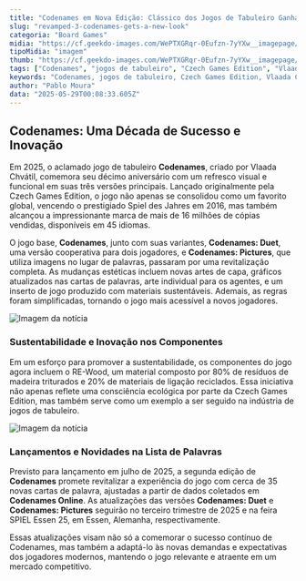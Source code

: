 ```yaml
---
title: "Codenames em Nova Edição: Clássico dos Jogos de Tabuleiro Ganha Visual Renovado e Mais Sustentabilidade"
slug: "revamped-3-codenames-gets-a-new-look"
categoria: "Board Games"
midia: "https://cf.geekdo-images.com/WePTXGRqr-0Eufzn-7yYXw__imagepage/img/3IkauDKggmvvlb7GhTGC5hcDDkg=/fit-in/900x600/filters:no_upscale():strip_icc()/pic8907695.jpg"
tipoMidia: "imagem"
thumb: "https://cf.geekdo-images.com/WePTXGRqr-0Eufzn-7yYXw__imagepage/img/3IkauDKggmvvlb7GhTGC5hcDDkg=/fit-in/900x600/filters:no_upscale():strip_icc()/pic8907695.jpg"
tags: ["Codenames", "jogos de tabuleiro", "Czech Games Edition", "Vlaada Chvátil", "Spiels des Jahres", "sustentabilidade em jogos"]
keywords: "Codenames, jogos de tabuleiro, Czech Games Edition, Vlaada Chvátil, Spiels des Jahres, sustentabilidade em jogos"
author: "Pablo Moura"
data: "2025-05-29T00:08:33.605Z"
---
```


## Codenames: Uma Década de Sucesso e Inovação

Em 2025, o aclamado jogo de tabuleiro **Codenames**, criado por Vlaada Chvátil, comemora seu décimo aniversário com um refresco visual e funcional em suas três versões principais. Lançado originalmente pela Czech Games Edition, o jogo não apenas se consolidou como um favorito global, vencendo o prestigiado Spiel des Jahres em 2016, mas também alcançou a impressionante marca de mais de 16 milhões de cópias vendidas, disponíveis em 45 idiomas.

O jogo base, **Codenames**, junto com suas variantes, **Codenames: Duet**, uma versão cooperativa para dois jogadores, e **Codenames: Pictures**, que utiliza imagens no lugar de palavras, passaram por uma revitalização completa. As mudanças estéticas incluem novas artes de capa, gráficos atualizados nas cartas de palavras, arte individual para os agentes, e um inserto de jogo produzido com materiais sustentáveis. Ademais, as regras foram simplificadas, tornando o jogo mais acessível a novos jogadores.

![Imagem da notícia](https://cf.geekdo-images.com/esJ2f6Xfjl2DMMYip8YnoA__imagepage/img/WEYSH1CBBE5vsiG8iEEJ4juR4DE=/fit-in/900x600/filters:no_upscale():strip_icc()/pic8907697.jpg)

### Sustentabilidade e Inovação nos Componentes

Em um esforço para promover a sustentabilidade, os componentes do jogo agora incluem o RE-Wood, um material composto por 80% de resíduos de madeira triturados e 20% de materiais de ligação reciclados. Essa iniciativa não apenas reflete uma consciência ecológica por parte da Czech Games Edition, mas também serve como um exemplo a ser seguido na indústria de jogos de tabuleiro.

![Imagem da notícia](https://cf.geekdo-images.com/5PSIAsYznn3es65fJD2U_g__imagepage/img/LVApBcLEyCxIt-BOilYw7E4YAjw=/fit-in/900x600/filters:no_upscale():strip_icc()/pic8907678.jpg)

### Lançamentos e Novidades na Lista de Palavras

Previsto para lançamento em julho de 2025, a segunda edição de **Codenames** promete revitalizar a experiência do jogo com cerca de 35 novas cartas de palavra, ajustadas a partir de dados coletados em **Codenames Online**. As atualizações das versões **Codenames: Duet** e **Codenames: Pictures** seguirão no terceiro trimestre de 2025 e na feira SPIEL Essen 25, em Essen, Alemanha, respectivamente.

Essas atualizações visam não só a comemorar o sucesso contínuo de Codenames, mas também a adaptá-lo às novas demandas e expectativas dos jogadores modernos, mantendo o jogo relevante e atraente em um mercado competitivo.